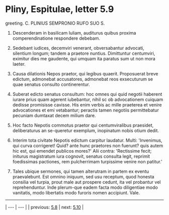 # Pliny, Espitulae, letter 5.9

greeting. C. PLINIUS SEMPRONIO RUFO SUO S.



1. Descenderam in basilicam Iuliam, auditurus quibus proxima comperendinatione respondere debebam.



2. Sedebant iudices, decemviri venerant, obversabantur advocati, silentium longum; tandem a praetore nuntius. Dimittuntur centumviri, eximitur dies me gaudente, qui umquam ita paratus sum ut non mora laeter.



3. Causa dilationis Nepos praetor, qui legibus quaerit. Proposuerat breve edictum, admonebat accusatores, admonebat reos exsecuturum se quae senatus consulto continerentur.



4. Suberat edicto senatus consultum: hoc omnes qui quid negotii haberent iurare prius quam agerent iubebantur, nihil sc ob advocationem cuiquam dedisse promisisse cavisse. His enim verbis ac mille praeterea et venire advocationes et emi vetabantur; peractis tamen negotiis permittebatur pecuniam dumtaxat decem milium dare.



5. Hoc facto Nepotis commotus praetor qui centumviralibus praesidet, deliberaturus an se-queretur exemplum, inopinatum nobis otium dedit.



6. Interim tota civitate Nepotis edictum carpitur laudatur. Multi: 'Invenimus, qui curva corrigeret! Quid? ante hunc praetores non fuerunt? quis autem hic est, qui emendet publicos mores?' Alii contra: 'Rectissime fecit; initurus magistratum iura cognovit, senatus consulta legit, reprimit foedissimas pactiones, rem pulcherrimam turpissime venire non patitur.'



7. Tales ubique sermones, qui tamen alterutram in partem ex eventu praevalebunt. Est omnino iniquum, sed usu receptum, quod honesta consilia vel turpia, prout male aut prospere cedunt, ita vel probantur vel reprehenduntur. Inde plerum-que eadem facta modo diligentiae modo vanitatis, modo libertatis modo furoris nomen accipiunt. Vale.



---

| --- | --- |
| previous: [5.8](../5.8/) | next: [5.10](../5.10/) |